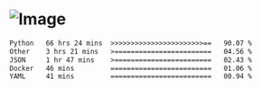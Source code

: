 # ![Image](https://github.com/user-attachments/assets/5f2d2b12-d836-424c-876f-cb0c9a5d9144)

<!--START_SECTION:waka-->

```txt
Python   66 hrs 24 mins  >>>>>>>>>>>>>>>>>>>>>>>==   90.07 %
Other    3 hrs 21 mins   >========================   04.56 %
JSON     1 hr 47 mins    >========================   02.43 %
Docker   46 mins         =========================   01.06 %
YAML     41 mins         =========================   00.94 %
```

<!--END_SECTION:waka-->

